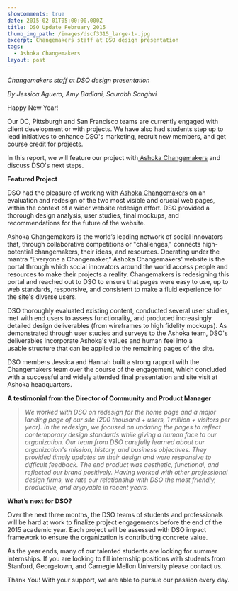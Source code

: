 ```yaml
---
showcomments: true
date: 2015-02-01T05:00:00.000Z
title: DSO Update February 2015
thumb_img_path: /images/dscf3315_large-1-.jpg
excerpt: Changemakers staff at DSO design presentation
tags:
  - Ashoka Changemakers
layout: post
---
```

*Changemakers staff at DSO design presentation*

*By Jessica Aguero, Amy Badiani, Saurabh Sanghvi*

Happy New Year!

Our DC, Pittsburgh and San Francisco teams are currently engaged with client development or with projects. We have also had students step up to lead initiatives to enhance DSO's marketing, recruit new members, and get course credit for projects.

In this report, we will feature our project with[ Ashoka Changemakers](https://www.dsoglobal.org/posts/ashoka-changemakers/) and discuss DSO's next steps.

**Featured Project**

DSO had the pleasure of working with [Ashoka Changemakers](http://www.changemakers.com/) on an evaluation and redesign of the two most visible and crucial web pages, within the context of a wider website redesign effort. DSO provided a thorough design analysis, user studies, final mockups, and recommendations for the future of the website.

Ashoka Changemakers is the world’s leading network of social innovators that, through collaborative competitions or "challenges," connects high-potential changemakers, their ideas, and resources. Operating under the mantra “Everyone a Changemaker,” Ashoka Changemakers' website is the portal through which social innovators around the world access people and resources to make their projects a reality. Changemakers is redesigning this portal and reached out to DSO to ensure that pages were easy to use, up to web standards, responsive, and consistent to make a fluid experience for the site's diverse users.

DSO thoroughly evaluated existing content, conducted several user studies, met with end users to assess functionality, and produced increasingly detailed design deliverables (from wireframes to high fidelity mockups). As demonstrated through user studies and surveys to the Ashoka team, DSO's deliverables incorporate Ashoka's values and human feel into a usable structure that can be applied to the remaining pages of the site.

DSO members Jessica and Hannah built a strong rapport with the Changemakers team over the course of the engagement, which concluded with a successful and widely attended final presentation and site visit at Ashoka headquarters. 

**A testimonial from the Director of Community and Product Manager**

> *We worked with DSO on redesign for the home page and a major landing page of our site (200 thousand + users, 1 million + visitors per year). In the redesign, we focused on updating the pages to reflect contemporary design standards while giving a human face to our organization. Our team from DSO carefully learned about our organization's mission, history, and business objectives. They provided timely updates on their design and were responsive to difficult feedback. The end product was aesthetic, functional, and reflected our brand positively. Having worked with other professional design firms, we rate our relationship with DSO the most friendly, productive, and enjoyable in recent years.*

**What’s next for DSO?**

Over the next three months, the DSO teams of students and professionals will be hard at work to finalize project engagements before the end of the 2015 academic year. Each project will be assessed with DSO impact framework to ensure the organization is contributing concrete value.

As the year ends, many of our talented students are looking for summer internships. If you are looking to fill internship positions with students from Stanford, Georgetown, and Carnegie Mellon University please contact us.

Thank You! With your support, we are able to pursue our passion every day.